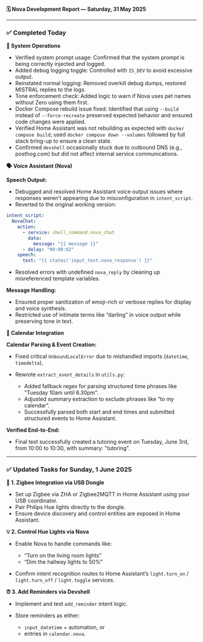 **🗓️ Nova Development Report — Saturday, 31 May 2025**

---

### ✅ Completed Today

**🔧 System Operations**

* Verified system prompt usage: Confirmed that the system prompt is being correctly injected and logged.
* Added debug logging toggle: Controlled with `IS_DEV` to avoid excessive output.
* Reinstated normal logging: Removed overkill debug dumps, restored MISTRAL replies to the logs.
* Tone enforcement check: Added logic to warn if Nova uses pet names without Zero using them first.
* Docker Compose rebuild issue fixed: Identified that using `--build` instead of `--force-recreate` preserved expected behavior and ensured code changes were applied.
* Verified Home Assistant was not rebuilding as expected with `docker compose build`; used `docker compose down --volumes` followed by full stack bring-up to ensure a clean state.
* Confirmed `devshell` occasionally stuck due to outbound DNS (e.g., posthog.com) but did not affect internal service communications.

**🗣️ Voice Assistant (Nova)**

**Speech Output:**

* Debugged and resolved Home Assistant voice output issues where responses weren’t appearing due to misconfiguration in `intent_script`.
* Reverted to the original working version:

```yaml
intent_script:
  NovaChat:
    action:
      - service: shell_command.nova_chat
        data:
          message: "{{ message }}"
      - delay: "00:00:02"
    speech:
      text: "{{ states('input_text.nova_response') }}"
```

* Resolved errors with undefined `nova_reply` by cleaning up misreferenced template variables.

**Message Handling:**

* Ensured proper sanitization of emoji-rich or verbose replies for display and voice synthesis.
* Restricted use of intimate terms like “darling” in voice output while preserving tone in text.

**📆 Calendar Integration**

**Calendar Parsing & Event Creation:**

* Fixed critical `UnboundLocalError` due to mishandled imports (`datetime`, `timedelta`).
* Rewrote `extract_event_details` in `utils.py`:

  * Added fallback regex for parsing structured time phrases like "Tuesday 10am until 6.30pm".
  * Adjusted summary extraction to exclude phrases like “to my calendar”.
  * Successfully parsed both start and end times and submitted structured events to Home Assistant.

**Verified End-to-End:**

* Final test successfully created a tutoring event on Tuesday, June 3rd, from 10:00 to 10:30, with summary: "tutoring".

---

### ✅ Updated Tasks for Sunday, 1 June 2025

**🔌 1. Zigbee Integration via USB Dongle**

* Set up Zigbee via ZHA or Zigbee2MQTT in Home Assistant using your USB coordinator.
* Pair Philips Hue lights directly to the dongle.
* Ensure device discovery and control entities are exposed in Home Assistant.

**💡 2. Control Hue Lights via Nova**

* Enable Nova to handle commands like:

  * “Turn on the living room lights”
  * “Dim the hallway lights to 50%”
* Confirm intent recognition routes to Home Assistant’s `light.turn_on` / `light.turn_off` / `light.toggle` services.

**⏰ 3. Add Reminders via Devshell**

* Implement and test `add_reminder` intent logic.
* Store reminders as either:

  * `input_datetime` + automation, or
  * entries in `calendar.nova`.
